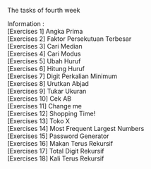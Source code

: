 The tasks of fourth week

Information :</br>
[Exercises 1] Angka Prima</br>
[Exercises 2] Faktor Persekutuan Terbesar</br>
[Exercises 3] Cari Median</br>
[Exercises 4] Cari Modus</br>
[Exercises 5] Ubah Huruf</br>
[Exercises 6] Hitung Huruf</br>
[Exercises 7] Digit Perkalian Minimum</br>
[Exercises 8] Urutkan Abjad</br>
[Exercises 9] Tukar Ukuran</br>
[Exercises 10] Cek AB</br>
[Exercises 11] Change me</br>
[Exercises 12] Shopping Time!</br>
[Exercises 13] Toko X</br>
[Exercises 14] Most Frequent Largest Numbers</br>
[Exercises 15] Password Generator</br>
[Exercises 16] Makan Terus Rekursif</br>
[Exercises 17] Total Digit Rekursif</br>
[Exercises 18] Kali Terus Rekursif
